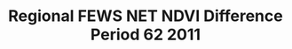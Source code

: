 ---
title: Regional FEWS NET NDVI Difference Period 62 2011
categories: 
    - data
geography: regional
partner: fews
cat: remote
year: 2012
layer: fews-net.sahel-fewsnet-ndvi-period6211,fews-net.sahel-africa-border-overlay
api:
embed:
source: <a href="http://fews.net">FEWS NET</a>
license: Public Domain
updated: 3/28/12
description: This layer depicts the eMODIS TERRA Normalized Difference Vegetation Index (NDVI) based on the National Aeronautics and Space Administration's (NASA) Earth Observing System (EOS) Moderate Resolution Imaging Spectroradiometer (MODIS) and produced at the U.S. Geological Survey's (USGS) Earth Resources Observation and Science (EROS) Center. NDVI Previous Year Difference is the difference of the current year NDVI values from those of the previous year. Additional details are found on the FEWS NET [product documention](http://earlywarning.usgs.gov/fews/africa/web/readme.php?symbol=zd).
downloads:
    - type: geotiff
      link: http://dl.dropbox.com/u/72717685/fewsnet-africa-ndvidiff-period6211.zip
---